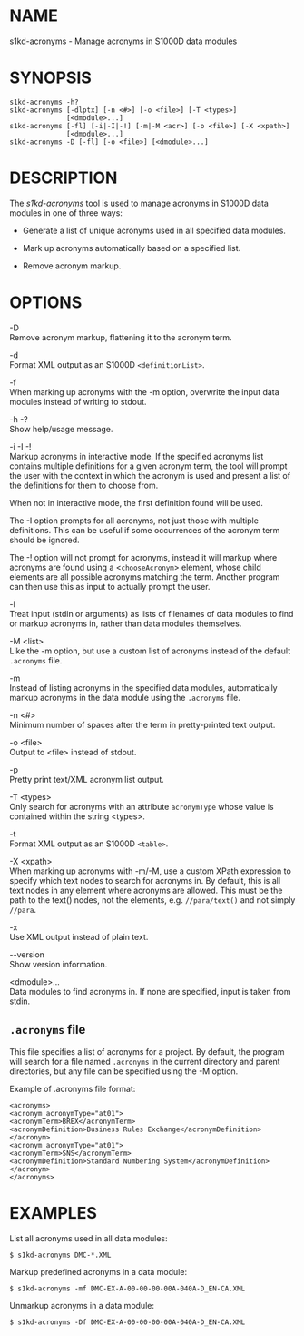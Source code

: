 NAME
====

s1kd-acronyms - Manage acronyms in S1000D data modules

SYNOPSIS
========

    s1kd-acronyms -h?
    s1kd-acronyms [-dlptx] [-n <#>] [-o <file>] [-T <types>]
                  [<dmodule>...]
    s1kd-acronyms [-fl] [-i|-I|-!] [-m|-M <acr>] [-o <file>] [-X <xpath>]
                  [<dmodule>...]
    s1kd-acronyms -D [-fl] [-o <file>] [<dmodule>...]

DESCRIPTION
===========

The *s1kd-acronyms* tool is used to manage acronyms in S1000D data
modules in one of three ways:

-   Generate a list of unique acronyms used in all specified data
    modules.

-   Mark up acronyms automatically based on a specified list.

-   Remove acronym markup.

OPTIONS
=======

-D  
Remove acronym markup, flattening it to the acronym term.

-d  
Format XML output as an S1000D `<definitionList>`.

-f  
When marking up acronyms with the -m option, overwrite the input data
modules instead of writing to stdout.

-h -?  
Show help/usage message.

-i -I -!  
Markup acronyms in interactive mode. If the specified acronyms list
contains multiple definitions for a given acronym term, the tool will
prompt the user with the context in which the acronym is used and
present a list of the definitions for them to choose from.

When not in interactive mode, the first definition found will be used.

The -I option prompts for all acronyms, not just those with multiple
definitions. This can be useful if some occurrences of the acronym term
should be ignored.

The -! option will not prompt for acronyms, instead it will markup where
acronyms are found using a &lt;`chooseAcronym`&gt; element, whose child
elements are all possible acronyms matching the term. Another program
can then use this as input to actually prompt the user.

-l  
Treat input (stdin or arguments) as lists of filenames of data modules
to find or markup acronyms in, rather than data modules themselves.

-M &lt;list&gt;  
Like the -m option, but use a custom list of acronyms instead of the
default `.acronyms` file.

-m  
Instead of listing acronyms in the specified data modules, automatically
markup acronyms in the data module using the `.acronyms` file.

-n &lt;\#&gt;  
Minimum number of spaces after the term in pretty-printed text output.

-o &lt;file&gt;  
Output to &lt;file&gt; instead of stdout.

-p  
Pretty print text/XML acronym list output.

-T &lt;types&gt;  
Only search for acronyms with an attribute `acronymType` whose value is
contained within the string &lt;types&gt;.

-t  
Format XML output as an S1000D `<table>`.

-X &lt;xpath&gt;  
When marking up acronyms with -m/-M, use a custom XPath expression to
specify which text nodes to search for acronyms in. By default, this is
all text nodes in any element where acronyms are allowed. This must be
the path to the text() nodes, not the elements, e.g. `//para/text()` and
not simply `//para`.

-x  
Use XML output instead of plain text.

--version  
Show version information.

&lt;dmodule&gt;...  
Data modules to find acronyms in. If none are specified, input is taken
from stdin.

`.acronyms` file
----------------

This file specifies a list of acronyms for a project. By default, the
program will search for a file named `.acronyms` in the current
directory and parent directories, but any file can be specified using
the -M option.

Example of .acronyms file format:

    <acronyms>
    <acronym acronymType="at01">
    <acronymTerm>BREX</acronymTerm>
    <acronymDefinition>Business Rules Exchange</acronymDefinition>
    </acronym>
    <acronym acronymType="at01">
    <acronymTerm>SNS</acronymTerm>
    <acronymDefinition>Standard Numbering System</acronymDefinition>
    </acronym>
    </acronyms>

EXAMPLES
========

List all acronyms used in all data modules:

    $ s1kd-acronyms DMC-*.XML

Markup predefined acronyms in a data module:

    $ s1kd-acronyms -mf DMC-EX-A-00-00-00-00A-040A-D_EN-CA.XML

Unmarkup acronyms in a data module:

    $ s1kd-acronyms -Df DMC-EX-A-00-00-00-00A-040A-D_EN-CA.XML
